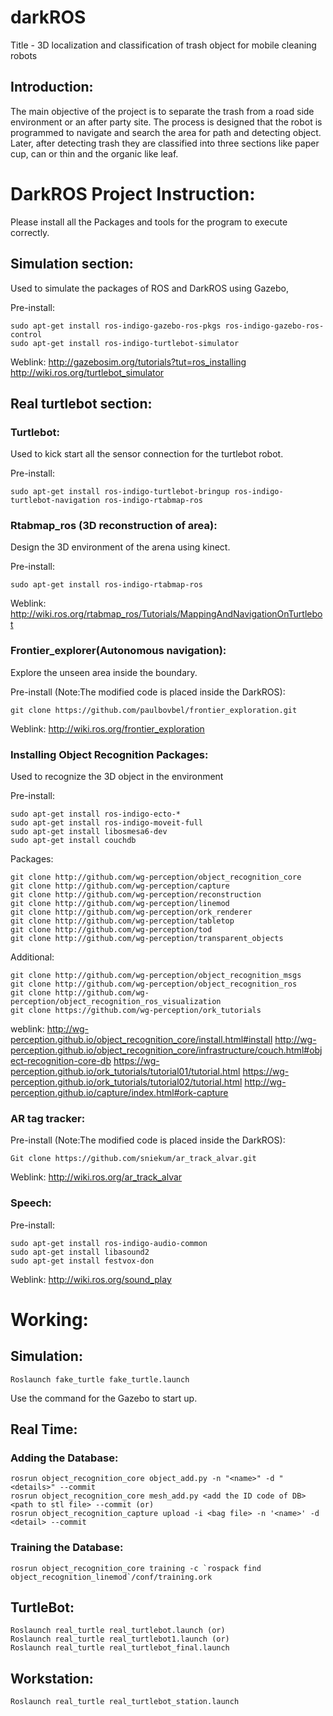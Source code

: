 # darkROS
Title - 3D localization and classification of trash object for mobile cleaning robots

## Introduction:
The main objective of the project is to separate the trash from a road side environment or an after party site. The process is designed that the robot is programmed to navigate and search the area for path and detecting object. Later, after detecting trash they are classified into three sections like paper cup, can or thin and the organic like leaf.

# DarkROS Project Instruction:
Please install all the Packages and tools for the program to execute correctly.
## Simulation section:
Used to simulate the packages of ROS and DarkROS using Gazebo,

Pre-install:
```
sudo apt-get install ros-indigo-gazebo-ros-pkgs ros-indigo-gazebo-ros-control
sudo apt-get install ros-indigo-turtlebot-simulator
```

Weblink:
http://gazebosim.org/tutorials?tut=ros_installing
http://wiki.ros.org/turtlebot_simulator

## Real turtlebot section:
### Turtlebot:
Used to kick start all the sensor connection for the turtlebot robot.

Pre-install:
```
sudo apt-get install ros-indigo-turtlebot-bringup ros-indigo-turtlebot-navigation ros-indigo-rtabmap-ros
```

### Rtabmap_ros (3D reconstruction of area):
Design the 3D environment of the arena using kinect.

Pre-install:
```
sudo apt-get install ros-indigo-rtabmap-ros
```

Weblink:
http://wiki.ros.org/rtabmap_ros/Tutorials/MappingAndNavigationOnTurtlebot


### Frontier_explorer(Autonomous navigation):
Explore the unseen area inside the boundary.

Pre-install (Note:The modified code is placed inside the DarkROS):
```
git clone https://github.com/paulbovbel/frontier_exploration.git
```

Weblink:
http://wiki.ros.org/frontier_exploration

### Installing Object Recognition Packages:
Used to recognize the 3D object in the environment

Pre-install:
```
sudo apt-get install ros-indigo-ecto-*
sudo apt-get install ros-indigo-moveit-full
sudo apt-get install libosmesa6-dev
sudo apt-get install couchdb
```

Packages:
```
git clone http://github.com/wg-perception/object_recognition_core
git clone http://github.com/wg-perception/capture
git clone http://github.com/wg-perception/reconstruction
git clone http://github.com/wg-perception/linemod
git clone http://github.com/wg-perception/ork_renderer
git clone http://github.com/wg-perception/tabletop
git clone http://github.com/wg-perception/tod
git clone http://github.com/wg-perception/transparent_objects
```

Additional:
```
git clone http://github.com/wg-perception/object_recognition_msgs
git clone http://github.com/wg-perception/object_recognition_ros
git clone http://github.com/wg-perception/object_recognition_ros_visualization
git clone https://github.com/wg-perception/ork_tutorials
```
weblink:
http://wg-perception.github.io/object_recognition_core/install.html#install
http://wg-perception.github.io/object_recognition_core/infrastructure/couch.html#object-recognition-core-db
https://wg-perception.github.io/ork_tutorials/tutorial01/tutorial.html
https://wg-perception.github.io/ork_tutorials/tutorial02/tutorial.html
http://wg-perception.github.io/capture/index.html#ork-capture

### AR tag tracker:

Pre-install (Note:The modified code is placed inside the DarkROS):
```
Git clone https://github.com/sniekum/ar_track_alvar.git
```
Weblink:
http://wiki.ros.org/ar_track_alvar

### Speech:

Pre-install:
```
sudo apt-get install ros-indigo-audio-common
sudo apt-get install libasound2
sudo apt-get install festvox-don 
```

Weblink:
http://wiki.ros.org/sound_play

# Working:
## Simulation:
```
Roslaunch fake_turtle fake_turtle.launch
```
Use the command for the Gazebo to start up.

## Real Time:
### Adding the Database:
```
rosrun object_recognition_core object_add.py -n "<name>" -d "<details>" --commit
rosrun object_recognition_core mesh_add.py <add the ID code of DB> <path to stl file> --commit (or)
rosrun object_recognition_capture upload -i <bag file> -n '<name>' -d <detail> --commit
```

### Training the Database:
```
rosrun object_recognition_core training -c `rospack find object_recognition_linemod`/conf/training.ork
```

## TurtleBot:
```
Roslaunch real_turtle real_turtlebot.launch (or)
Roslaunch real_turtle real_turtlebot1.launch (or)
Roslaunch real_turtle real_turtlebot_final.launch 
```
## Workstation:
```
Roslaunch real_turtle real_turtlebot_station.launch
```
